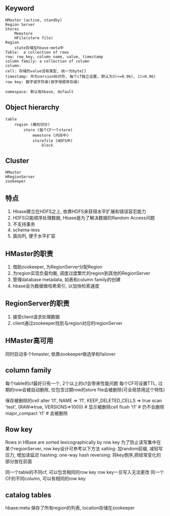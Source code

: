 ## Keyword
```
HMaster (active, standby)
Region Server
Stores
    Memstore
    HFile(store file)
Region
    state存储在hbase:meta中
Table:  a collection of rows
row: row_key, column name, value, timestamp
column family: a collection of column
column: 
cell: 存储的value没有类型, 统一为byte[]
timestamp: 作为version标识符, 每个cf独立设置, 默认为3(<=0.96), 1(>0.96)
row key: 数字或字符串(按字母顺序存储)

namespace: 默认有hbase, default
```
## Object hierarchy
```
table
    region (横向切分)
        store (每个CF一个store)
            memstore (内存中)
            storefile (HDFS中)
                block
```

## Cluster
```
HMaster
HRegionServer
zookeeper
```

## 特点
1. Hbase建立在HDFS之上, 依靠HDFS来获得水平扩展和错误容忍能力
2. HDFS只能顺序处理数据, Hbase是为了解决数据的Random Access问题
3. 不支持事务
4. schema-less
5. 面向列, 便于水平扩容


## HMaster的职责
1. 借助zookeeper, 为RegionServer分配Region
2. 为region实现负载均衡, 调度过度繁忙的region到其他的RegionServer
3. 管理database metadata, 如表和column family的创建  
4. hbase会为数据做哈希索引, 以加快检索速度

  
## RegionServer的职责
1. 接受client请求处理数据
2. client通过zookeeper找到与region对应的regionServer

## HMaster高可用
同时启动多个hmaster, 依靠zookeeper做选举和failover

## column family
每个table的cf最好只有一个, 2个以上的cf会带来性能问题
每个CF可设置TTL, 过期的row会被自动删除, 仅包含过期row的store file会被删除(可全局禁用这个特性)

保存被删除的cell
    alter ‘t1′, NAME => ‘f1′, KEEP_DELETED_CELLS => true
    scan 'test', {RAW=>true, VERSIONS=>1000} # 显示被删除cell
    flush 't1' # 仍不会删除
    major_compact 't1' # 会被删除

## Row key
Rows in HBase are sorted lexicographically by row key
为了防止读写集中在某个regionServer, row key设计可参考以下方法
    salting: 加random前缀, 减轻写压力, 增加读延迟
    hashing: one-way hash
    reversing: 将key倒序,把经常变化的部分放在前面

同一个table的不同cf, 可以包含相同的row key
row key一旦写入无法更改
同一个CF的不同column, 可以有相同的row key

## catalog tables
hbase:meta 保存了所有region的列表, location存储在zookeeper
